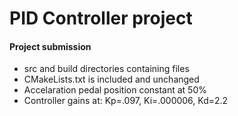 # PID Controller project
#### Project submission
* src and build directories containing files 
* CMakeLists.txt is included and unchanged
* Accelaration pedal position constant at 50%
* Controller gains at: Kp=.097, Ki=.000006, Kd=2.2